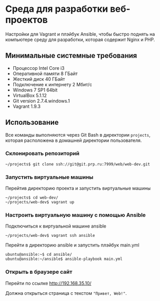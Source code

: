 # Среда для разработки веб-проектов

Настройки для Vagrant и плэйбук Ansible, чтобы быстро поднять на компьютере среду для разработки, которая содержит Nginx и PHP.

## Минимальные системные требования

 * Процессор Intel Core i3
 * Оперативной памяти 8 ГБайт
 * Жесткий диск 40 ГБайт
 * Подключение к интернету 2 Мбит/с
 * Windows 7 SP1 64bit
 * VirtualBox 5.1.12
 * Git version 2.7.4.windows.1
 * Vagrant 1.9.3

## Использование

Все команды выполняются через Git Bash в директории `projects`, которая расположена в домашней директории пользователя.

### Склонировать репозиторий

```
~/projects$ git clone ssh://git@git.prp.ru:7999/web/web-dev.git
```

### Запустить виртуальные машины

Перейтив директорию проекта и запустить виртуальные машины

```
~/projects$ cd web-dev/
~/projects/web-dev$ vagrant up
```

### Настроить виртуальную машину с помощью Ansible

Подключиться к виртуальной машине ansible

```
~/projects/web-dev$ vagrant ssh ansible
```

Перейти в директорию ansible и запустить плэйбук main.yml

```
ubuntu@ansible:~$ cd ansible/
ubuntu@ansible:~/ansible$ ansible-playbook main.yml
```

### Открыть в браузере сайт

Перейти по ссылке http://192.168.35.10/

Должна открыться страница с текстом `"Привет, Web!"`.